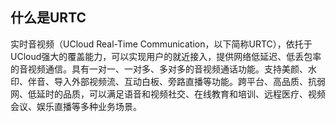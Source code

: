 

## 什么是URTC

实时音视频（UCloud Real-Time
Communication，以下简称URTC），依托于UCloud强大的覆盖能力，可以实现用户的就近接入，提供网络低延迟、低丢包率的音视频通信。具有一对一、一对多、多对多的音视频通话功能。支持美颜、水印、伴音、导入外部视频流、互动白板、旁路直播等功能。跨平台、高品质、抗弱网、低延时的品质，可以满足语音和视频社交、在线教育和培训、远程医疗、视频会议、娱乐直播等多种业务场景。
